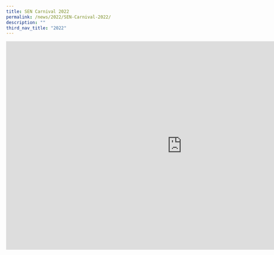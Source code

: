 ```yaml
---
title: SEN Carnival 2022
permalink: /news/2022/SEN-Carnival-2022/
description: ""
third_nav_title: "2022"
---
```

<iframe allowfullscreen="true" height="569" width="960" frameborder="0" src="https://docs.google.com/presentation/d/e/2PACX-1vQH5Gdc31HXCNG5sIGdT4ccNssjCAa_DLcase4_a7d539ZRLJo2-mA0XhJajHIrO5PKewIUl12_jWEV/embed?start=false&amp;loop=false&amp;delayms=3000"></iframe>